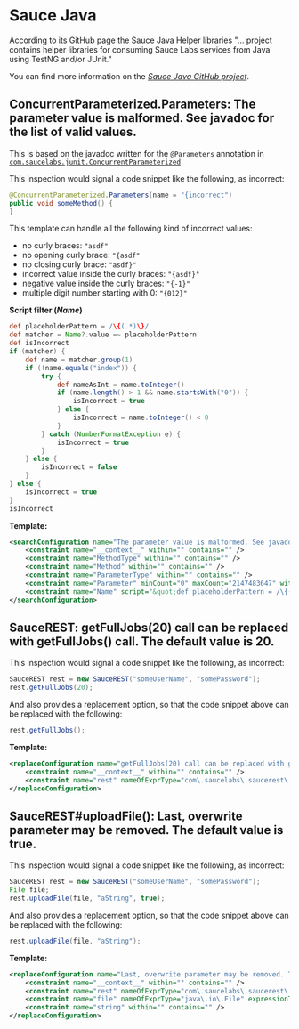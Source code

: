 # Sauce Java

According to its GitHub page the Sauce Java Helper libraries
"... project contains helper libraries for consuming Sauce Labs services from Java using TestNG and/or JUnit."

You can find more information on the *[Sauce Java GitHub project](https://github.com/saucelabs/sauce-java)*.

## ConcurrentParameterized.Parameters: The parameter value is malformed. See javadoc for the list of valid values.

This is based on the javadoc written for the `@Parameters` annotation in [`com.saucelabs.junit.ConcurrentParameterized`](https://github.com/saucelabs/sauce-java/blob/master/junit/src/main/java/com/saucelabs/junit/ConcurrentParameterized.java)

This inspection would signal a code snippet like the following, as incorrect:

```java
@ConcurrentParameterized.Parameters(name = "{incorrect")
public void someMethod() {
}
```

This template can handle all the following kind of incorrect values:
- no curly braces: `"asdf"`
- no opening curly brace: `"{asdf"`
- no closing curly brace: `"asdf}"`
- incorrect value inside the curly braces: `"{asdf}"`
- negative value inside the curly braces: `"{-1}"`
- multiple digit number starting with 0: `"{012}"`

**Script filter ($Name$)**

```groovy
def placeholderPattern = /\{(.*)\}/
def matcher = Name?.value =~ placeholderPattern
def isIncorrect
if (matcher) {
    def name = matcher.group(1)
    if (!name.equals("index")) {
    	try {
    		def nameAsInt = name.toInteger()
    		if (name.length() > 1 && name.startsWith("0")) {
    			isIncorrect = true
    		} else {
    			isIncorrect = name.toInteger() < 0
    		}
    	} catch (NumberFormatException e) {
    		isIncorrect = true
    	}
    } else {
    	isIncorrect = false
    }
} else {
	isIncorrect = true
}
isIncorrect
```

**Template:**

```xml
<searchConfiguration name="The parameter value is malformed. See javadoc for the list of valid values." text="@com.saucelabs.junit.ConcurrentParameterized.Parameters(name = &quot;$Name$&quot;)&#10;$MethodType$ $Method$($ParameterType$ $Parameter$);" recursive="true" caseInsensitive="true" type="JAVA" pattern_context="member">
    <constraint name="__context__" within="" contains="" />
    <constraint name="MethodType" within="" contains="" />
    <constraint name="Method" within="" contains="" />
    <constraint name="ParameterType" within="" contains="" />
    <constraint name="Parameter" minCount="0" maxCount="2147483647" within="" contains="" />
    <constraint name="Name" script="&quot;def placeholderPattern = /\{(.*)\}/&#10;def matcher = Name?.value =~ placeholderPattern&#10;def isIncorrect&#10;if (matcher) {&#10;    def name = matcher.group(1)&#10;    if (!name.equals(&quot;index&quot;)) {&#10;    &#9;try {&#10;    &#9;&#9;def nameAsInt = name.toInteger()&#10;    &#9;&#9;if (name.length() &gt; 1 &amp;&amp; name.startsWith(&quot;0&quot;)) {&#10;    &#9;&#9;&#9;isIncorrect = true&#10;    &#9;&#9;} else {&#10;    &#9;&#9;&#9;isIncorrect = name.toInteger() &lt; 0&#10;    &#9;&#9;}&#10;    &#9;} catch (NumberFormatException e) {&#10;    &#9;&#9;isIncorrect = true&#10;    &#9;}&#10;    } else {&#10;    &#9;isIncorrect = false&#10;    }&#10;} else {&#10;&#9;isIncorrect = true&#10;}&#10;isIncorrect&quot;" target="true" within="" contains="" />
</searchConfiguration>
```

## SauceREST: getFullJobs(20) call can be replaced with getFullJobs() call. The default value is 20.

This inspection would signal a code snippet like the following, as incorrect:

```java
SauceREST rest = new SauceREST("someUserName", "somePassword");
rest.getFullJobs(20);
```

And also provides a replacement option, so that the code snippet above can be replaced with the following:

```java
rest.getFullJobs();
```

**Template:**

```xml
<replaceConfiguration name="getFullJobs(20) call can be replaced with getFullJobs() call. The default value is 20." text="$rest$.getFullJobs(20)" recursive="false" caseInsensitive="true" type="JAVA" pattern_context="default" reformatAccordingToStyle="true" shortenFQN="true" replacement="$rest$.getFullJobs()">
    <constraint name="__context__" within="" contains="" />
    <constraint name="rest" nameOfExprType="com\.saucelabs\.saucerest\.SauceREST" expressionTypes="com.saucelabs.saucerest.SauceREST" exprTypeWithinHierarchy="true" within="" contains="" />
</replaceConfiguration>
```

## SauceREST#uploadFile(): Last, overwrite parameter may be removed. The default value is true.

This inspection would signal a code snippet like the following, as incorrect:

```java
SauceREST rest = new SauceREST("someUserName", "somePassword");
File file;
rest.uploadFile(file, "aString", true);
```

And also provides a replacement option, so that the code snippet above can be replaced with the following:

```java
rest.uploadFile(file, "aString");
```

**Template:**

```xml
<replaceConfiguration name="Last, overwrite parameter may be removed. The default value is true." text="$rest$.uploadFile($file$, $string$, true);" recursive="false" caseInsensitive="true" type="JAVA" pattern_context="default" reformatAccordingToStyle="true" shortenFQN="true" replacement="$rest$.uploadFile($file$, $string$);">
    <constraint name="__context__" within="" contains="" />
    <constraint name="rest" nameOfExprType="com\.saucelabs\.saucerest\.SauceREST" expressionTypes="com.saucelabs.saucerest.SauceREST" within="" contains="" />
    <constraint name="file" nameOfExprType="java\.io\.File" expressionTypes="java.io.File" within="" contains="" />
    <constraint name="string" within="" contains="" />
</replaceConfiguration>
```
